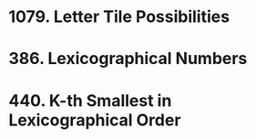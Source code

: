 # 1079. Letter Tile Possibilities

# 386. Lexicographical Numbers

# 440. K-th Smallest in Lexicographical Order